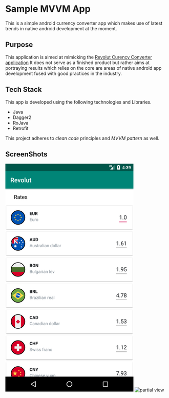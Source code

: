 # Sample MVVM App

This is a simple android currency converter app which makes use of latest
trends in native android development at the moment. 

## Purpose

This application is aimed at mimicking the [Revolut Curency Converter application](https://www.revolut.com/)
It does not serve as a finished product but rather aims at portraying results which relies on the core
are areas of native android app development fused with good practices in the industry.  

## Tech Stack
This app is developed using the following technologies and Libraries.

* Java
* Dagger2
* RxJava
* Retrofit

This project adheres to *clean code* principles and *MVVM pattern* as well.

## ScreenShots

![Main Screen](main_screen.png "main screen")   ![partial view](gif_work.gif=400*711 "currency conversion")


